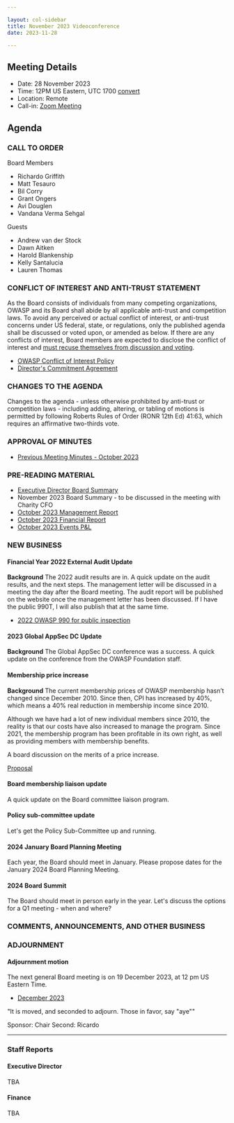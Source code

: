 ```yaml
---

layout: col-sidebar
title: November 2023 Videoconference
date: 2023-11-28

---
```


## Meeting Details

- Date: 28 November 2023
- Time: 12PM US Eastern, UTC 1700 [convert](https://www.timeanddate.com/worldclock/meetingdetails.html?year=2023&month=11&day=28&hour=17&min=0&sec=0&p1=398&p2=16&p3=110&p4=197&p5=217&p6=136&p7=179&p8=438)
- Location: Remote
- Call-in: [Zoom Meeting](https://us06web.zoom.us/j/87347729318?pwd=dVgvdFdIK01FUmdOQm90cEc0c2FGUT09)

## Agenda

### CALL TO ORDER

Board Members
- Richardo Griffith
- Matt Tesauro
- Bil Corry
- Grant Ongers
- Avi Douglen
- Vandana Verma Sehgal

Guests
- Andrew van der Stock
- Dawn Aitken
- Harold Blankenship
- Kelly Santalucia
- Lauren Thomas

### CONFLICT OF INTEREST AND ANTI-TRUST STATEMENT

As the Board consists of individuals from many competing organizations, OWASP and its Board shall abide by all applicable anti-trust and competition laws. To avoid any perceived or actual conflict of interest, or anti-trust concerns under US federal, state, or regulations, only the published agenda shall be discussed or voted upon, or amended as below. If there are any conflicts of interest, Board members are expected to disclose the conflict of interest and [must recuse themselves from discussion and voting](https://owasp.org/www-policy/legal/bylaws#section-702-disclosure-required).

- [OWASP Conflict of Interest Policy](https://owasp.org/www-policy/operational/conflict-of-interest)
- [Director's Commitment Agreement](https://owasp.org/www-policy/legal/directors-committment-agreement)

### CHANGES TO THE AGENDA

Changes to the agenda - unless otherwise prohibited by anti-trust or competition laws - including adding, altering, or tabling of motions is permitted by following Roberts Rules of Order (RONR 12th Ed) 41:63, which requires an affirmative two-thirds vote.

### APPROVAL OF MINUTES

- [Previous Meeting Minutes - October 2023](/www-board/meetings-historical/202310)

### PRE-READING MATERIAL

- [Executive Director Board Summary](https://docs.google.com/presentation/d/1E64SzqlfHXH602ff4vurlSpCtXAo0VfiG1uN8cwrDL4/edit?usp=sharing)
- November 2023 Board Summary - to be discussed in the meeting with Charity CFO
- [October 2023 Management Report](/www-board/attachments/202310-management-report.pdf)
- [October 2023 Financial Report](/www-board/attachments/202310-cash-flow.pdf)
- [October 2023 Events P&L](/www-board/attachments/202310-events-pnl.xlsx)

### NEW BUSINESS

#### Financial Year 2022 External Audit Update

**Background** The 2022 audit results are in. A quick update on the audit results, and the next steps. The management letter will be discussed in a meeting the day after the Board meeting. The audit report will be published on the website once the management letter has been discussed. If I have the public 990T, I will also publish that at the same time.

- [2022 OWASP 990 for public inspection](/www-board/attachments/2022-owasp-990.pdf)

#### 2023 Global AppSec DC Update

**Background** The Global AppSec DC conference was a success. A quick update on the conference from the OWASP Foundation staff.

#### Membership price increase

**Background** The current membership prices of OWASP membership hasn’t changed since December 2010. Since then, CPI has increased by 40%, which means a 40% real reduction in membership income since 2010.

Although we have had a lot of new individual members since 2010, the reality is that our costs have also increased to manage the program. Since 2021, the membership program has been profitable in its own right, as well as providing members with membership benefits.

A board discussion on the merits of a price increase.

[Proposal](https://docs.google.com/document/d/1GBaWtZT1qD4HgiRLTvmwKLCKCqbBVKD_h-O1Z6wZtMo/edit#heading=h.n6ll8y4rmdlu)

#### Board membership liaison update

A quick update on the Board committee liaison program.

#### Policy sub-committee update

Let's get the Policy Sub-Committee up and running.

#### 2024 January Board Planning Meeting

Each year, the Board should meet in January. Please propose dates for the January 2024 Board Planning Meeting.

#### 2024 Board Summit

The Board should meet in person early in the year. Let's discuss the options for a Q1 meeting - when and where?

### COMMENTS, ANNOUNCEMENTS, AND OTHER BUSINESS

### ADJOURNMENT

#### Adjournment motion

The next general Board meeting is on 19 December 2023, at 12 pm US Eastern Time.

- [December 2023](https://owasp.org/www-board/meetings/202312.html)

"It is moved, and seconded to adjourn. Those in favor, say "aye""

Sponsor: Chair
Second: Ricardo

***

### Staff Reports

#### Executive Director

TBA

#### Finance

TBA

